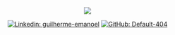 <div align="center">
  
<img src="https://i.imgur.com/L0cJi7V.gif" />

[![Linkedin: guilherme-emanoel](https://img.shields.io/badge/-Linkedin-blue?style=flat-square&logo=Linkedin&logoColor=white&link=https://www.linkedin.com/in/guilherme-emanoel/)](https://www.linkedin.com/in/guilherme-emanoel/)
[![GitHub: Default-404](https://img.shields.io/github/followers/Default-404?label=Github&style=social)](https://github.com/Default-404)

</div>
